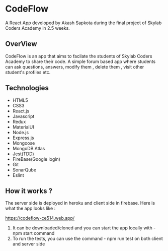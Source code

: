 # CodeFlow
A React App developed by Akash Sapkota during the final project of Skylab Coders Academy in 2.5 weeks.
 
## OverView
CodeFlow is an app that aims to facilate the students of Skylab Coders Academy to share their code. 
A simple forum based app where students can ask questions, answers, modify them , delete them , visit other student's profiles etc.

## Technologies
 - HTML5
 - CSS3
 - React.js
 - Javascript
 - Redux
 - MaterialUI
 - Node.js
 - Express.js
 - Mongoose
 - MongoDB Atlas
 - Jest(TDD)
 - FireBase(Google login)
 - Git
 - SonarQube
 - Eslint

## How it works ? 
 The server side is deployed in heroku and client side in firebase.
 Here is what the app looks like : 
 
 
 https://codeflow-ce514.web.app/

 1. It can be downloaded/cloned and you can start the app locally with - npm start command
 2. To run the tests, you can use the command - npm run test on both client and server side

